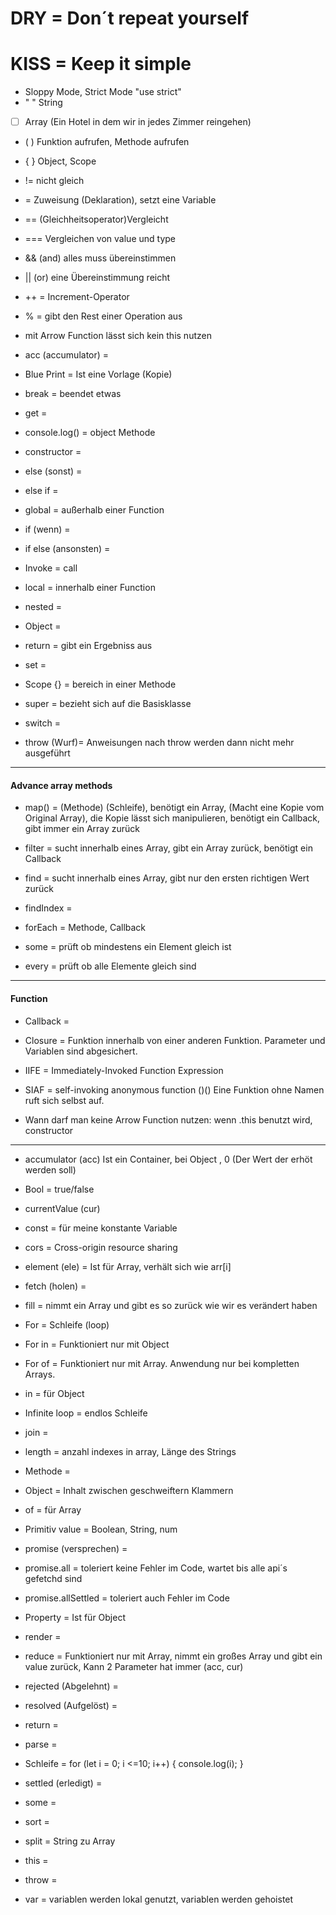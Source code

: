 # DRY = Don´t repeat yourself<br>

# KISS = Keep it simple

- Sloppy Mode, Strict Mode "use strict"
- " " String
- [ ] Array (Ein Hotel in dem wir in jedes Zimmer reingehen)
- ( ) Funktion aufrufen, Methode aufrufen
- { } Object, Scope
- != nicht gleich
- = Zuweisung (Deklaration), setzt eine Variable
- == (Gleichheitsoperator)Vergleicht
- === Vergleichen von value und type
- && (and) alles muss übereinstimmen
- || (or) eine Übereinstimmung reicht
- ++ = Increment-Operator
- % = gibt den Rest einer Operation aus

- mit Arrow Function lässt sich kein this nutzen

- acc (accumulator) =
- Blue Print = Ist eine Vorlage (Kopie)
- break = beendet etwas
- get =
- console.log() = object Methode
- constructor =
- else (sonst) =
- else if =
- global = außerhalb einer Function
- if (wenn) =
- if else (ansonsten) =
- Invoke = call
- local = innerhalb einer Function
- nested =
- Object =
- return = gibt ein Ergebniss aus
- set =
- Scope {} = bereich in einer Methode
- super = bezieht sich auf die Basisklasse
- switch =
- throw (Wurf)= Anweisungen nach throw werden dann nicht mehr ausgeführt

---

#### Advance array methods

- map() = (Methode) (Schleife), benötigt ein Array, (Macht eine Kopie vom Original Array), die Kopie lässt sich manipulieren, benötigt ein Callback, gibt immer ein Array zurück

- filter = sucht innerhalb eines Array, gibt ein Array zurück, benötigt ein Callback

- find = sucht innerhalb eines Array, gibt nur den ersten richtigen Wert zurück

- findIndex =

- forEach = Methode, Callback

- some = prüft ob mindestens ein Element gleich ist

- every = prüft ob alle Elemente gleich sind

---

#### Function

- Callback =

- Closure = Funktion innerhalb von einer anderen Funktion. Parameter und Variablen sind abgesichert.

- IIFE = Immediately-Invoked Function Expression

- SIAF = self-invoking anonymous function ()() Eine Funktion ohne Namen ruft sich selbst auf.

- Wann darf man keine Arrow Function nutzen: wenn .this benutzt wird, constructor

---

- accumulator (acc) Ist ein Container, bei Object , 0 (Der Wert der erhöt werden soll)

- Bool = true/false

- currentValue (cur)

- const = für meine konstante Variable

- cors = Cross-origin resource sharing

- element (ele) = Ist für Array, verhält sich wie arr[i]

- fetch (holen) =

- fill = nimmt ein Array und gibt es so zurück wie wir es verändert haben

- For = Schleife (loop)

- For in =
  Funktioniert nur mit Object

- For of =
  Funktioniert nur mit Array. Anwendung nur bei kompletten Arrays.

- in = für Object

- Infinite loop = endlos Schleife

- join =

- length = anzahl indexes in array, Länge des Strings

- Methode =

- Object = Inhalt zwischen geschweiftern Klammern

- of = für Array

- Primitiv value = Boolean, String, num

- promise (versprechen) =

- promise.all = toleriert keine Fehler im Code, wartet bis alle api´s gefetchd sind

- promise.allSettled = toleriert auch Fehler im Code

- Property =
  Ist für Object

- render =

- reduce = Funktioniert nur mit Array, nimmt ein großes Array und gibt ein value zurück, Kann 2 Parameter hat immer (acc, cur)

- rejected (Abgelehnt) =

- resolved (Aufgelöst) =

- return =

- parse =

- Schleife = for (let i = 0; i <=10; i++) {
  console.log(i);
  }

- settled (erledigt) =

- some =

- sort =

- split = String zu Array

- this =

- throw =

- var = variablen werden lokal genutzt, variablen werden gehoistet
